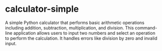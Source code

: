 # calculator-simple
A simple Python calculator that performs basic arithmetic operations including addition, subtraction, multiplication, and division. This command-line application allows users to input two numbers and select an operation to perform the calculation. It handles errors like division by zero and invalid input. 
